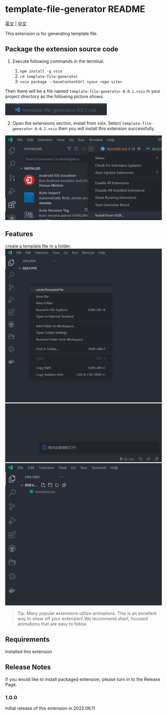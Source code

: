 # template-file-generator README

[英文](./README.md) | [中文](./README_zh.md)

This extension is for generating template file.

## Package the extension source code

1. Execute following commands in the terminal.

   1. `npm install -g vsce`
   2. `cd template-file-generator`
   3. `vsce package --baseContentUrl <your repo site>`

Then there will be a file named `template-file-generator-0.0.1.vsix` in your project directory as the following picture shows.

![package 1](./images/p1_1.png)

2. Open the extensions section, install from vsix. Select `template-file-generator-0.0.1.vsix` then you will install this extension successfully.

![package 2](./images/p1_2.png)

## Features

create a template file in a folder.
![feature 1](images/f1_1.png)
![feature 1](images/f1_2.png)
![feature 1](images/f1_3.png)

> Tip: Many popular extensions utilize animations. This is an excellent way to show off your extension! We recommend short, focused animations that are easy to follow.

## Requirements

Installed this extension

<!-- ## Extension Settings

Include if your extension adds any VS Code settings through the `contributes.configuration` extension point.

For example:

This extension contributes the following settings:

* `myExtension.enable`: enable/disable this extension
* `myExtension.thing`: set to `blah` to do something -->

<!-- ## Known Issues

Calling out known issues can help limit users opening duplicate issues against your extension. -->

## Release Notes

<!-- Users appreciate release notes as you update your extension. -->
If you would like to install packaged extension, please turn in to the Release Page.

### 1.0.0

Initial release of this extension in 2022.06.11

<!-- ### 1.0.1

Fixed issue #.

### 1.1.0

Added features X, Y, and Z.

----------------------------------------------------------------------------------------------------------- -->

<!-- ## Working with Markdown

**Note:** You can author your README using Visual Studio Code.  Here are some useful editor keyboard shortcuts:

* Split the editor (`Cmd+\` on macOS or `Ctrl+\` on Windows and Linux)
* Toggle preview (`Shift+CMD+V` on macOS or `Shift+Ctrl+V` on Windows and Linux)
* Press `Ctrl+Space` (Windows, Linux) or `Cmd+Space` (macOS) to see a list of Markdown snippets

### For more information

* [Visual Studio Code's Markdown Support](http://code.visualstudio.com/docs/languages/markdown)
* [Markdown Syntax Reference](https://help.github.com/articles/markdown-basics/)

**Enjoy!** -->
